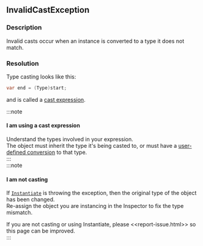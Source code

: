 ## InvalidCastException
### Description
Invalid casts occur when an instance is converted to a type it does not match.

### Resolution

Type casting looks like this:
```csharp
var end = (Type)start;
```
and is called a [cast expression](https://docs.microsoft.com/en-us/dotnet/csharp/language-reference/operators/type-testing-and-cast#cast-expression).

:::note
#### I am using a cast expression
Understand the types involved in your expression.  
The object must inherit the type it's being casted to, or must have a [user-defined conversion](https://docs.microsoft.com/en-us/dotnet/csharp/language-reference/operators/user-defined-conversion-operators) to that type.  
:::  
:::note
#### I am not casting
If [`Instantiate`](https://docs.unity3d.com/ScriptReference/Object.Instantiate.html) is throwing the exception, then the original type of the object has been changed.  
Re-assign the object you are instancing in the Inspector to fix the type mismatch.

If you are not casting or using Instantiate, please <<report-issue.html>> so this page can be improved.  
:::
